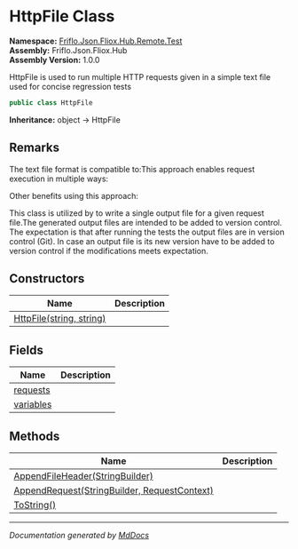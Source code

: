 ﻿<!--  
  <auto-generated>   
    The contents of this file were generated by a tool.  
    Changes to this file may be list if the file is regenerated  
  </auto-generated>   
-->

# HttpFile Class

**Namespace:** [Friflo.Json.Fliox.Hub.Remote.Test](../index.md)  
**Assembly:** Friflo.Json.Fliox.Hub  
**Assembly Version:** 1.0.0

HttpFile is used to run multiple HTTP requests given in a simple text file used for concise regression tests

```csharp
public class HttpFile
```

**Inheritance:** object → HttpFile

## Remarks

The text file format is compatible to:This approach enables request execution in multiple ways:

Other benefits using this approach:

This class is utilized by to write a single output file for a given request file.The generated output files are intended to be added to version control. The expectation is that after running the tests the output files are  in version control (Git). In case an output file is  its new version have to be added to version control if the modifications meets expectation.

## Constructors

| Name                                              | Description |
| ------------------------------------------------- | ----------- |
| [HttpFile(string, string)](constructors/index.md) |             |

## Fields

| Name                             | Description |
| -------------------------------- | ----------- |
| [requests](fields/requests.md)   |             |
| [variables](fields/variables.md) |             |

## Methods

| Name                                                                     | Description |
| ------------------------------------------------------------------------ | ----------- |
| [AppendFileHeader(StringBuilder)](methods/AppendFileHeader.md)           |             |
| [AppendRequest(StringBuilder, RequestContext)](methods/AppendRequest.md) |             |
| [ToString()](methods/ToString.md)                                        |             |

___

*Documentation generated by [MdDocs](https://github.com/ap0llo/mddocs)*
